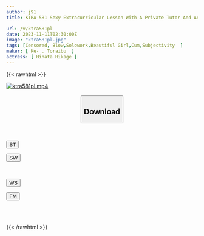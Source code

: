 ```yaml
---
author: j91
title: KTRA-581 Sexy Extracurricular Lesson With A Private Tutor And An Overly Obedient Student Hikage Hinata

url: /v/ktra581pl
date: 2023-11-11T02:30:00Z
image: "ktra581pl.jpg"
tags: [Censored, Blow,Solowork,Beautiful Girl,Cum,Subjectivity	]
maker: [ Ke- . Toraibu  ]
actress: [ Hinata Hikage ]
---
```



{{< rawhtml >}}

<div class="video" data-videoid="bK1Awd30MOhxBq">
    <a href="javascript:;">
        <img src="https://my.j91.asia/v/ktra581pl/ktra581pl.jpg" width="WIDTH" height="HEIGHT" alt="ktra581pl.mp4" loading="lazy">
    </a>
</div>

<script type="text/javascript" src="https://j91.asia/asset/on-demand-st.js"></script>

<br>
  <link rel="stylesheet" href="https://j91.asia/asset/bs5.css">
  
  <center>
  <button class="btn btn-primary" type="button" data-bs-toggle="collapse" data-bs-target=".multi-collapse" aria-expanded="false" aria-controls="multiCollapseExample1 multiCollapseExample2"><h2>Download</h2></button></center>
</p>
<div class="row">
  <div class="col">
    <div class="collapse multi-collapse" id="multiCollapseExample1">
      <div class="card card-body">
	      	      <br>
<div class="buttons">  
<p><a href="https://streamtape.to/v/bK1Awd30MOhxBq" target="_blank"><button class="btn-hover color-3"><i class="fa fa-download"></i> ST</button></a></p>
<p><a href="https://sfastwish.com/aaz84tuhrh7i" target="_blank"><button class="btn-hover color-2"><i class="fa fa-download"></i> SW</button></a></p></div>
    </div>
  </div>
</div>
  <div class="col">
    <div class="collapse multi-collapse" id="multiCollapseExample2">
      <div class="card card-body">
	      <br>
<div class="buttons">
<p><a href="javascript:;" target="_blank"><button class="btn-hover color-9"><i class="fa fa-download"></i> WS</button></a></p>
<p><a href="javascript:;" target="_blank"><button class="btn-hover color-8"><i class="fa fa-download"></i> FM</button></a></p></div>
<br><br>
      </div>
    </div>
  </div>
</div>

{{< /rawhtml >}}
